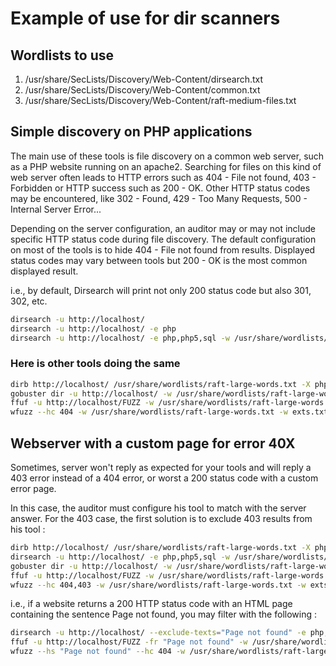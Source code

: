 
# Example of use for dir scanners

## Wordlists to use
1. /usr/share/SecLists/Discovery/Web-Content/dirsearch.txt
2. /usr/share/SecLists/Discovery/Web-Content/common.txt
3. /usr/share/SecLists/Discovery/Web-Content/raft-medium-files.txt

## Simple discovery on PHP applications

The main use of these tools is file discovery on a common web server, such as a PHP website running on an apache2. Searching for files on this kind of web server often leads to HTTP errors such as 404 - File not found, 403 - Forbidden or HTTP success such as 200 - OK. Other HTTP status codes may be encountered, like 302 - Found, 429 - Too Many Requests, 500 - Internal Server Error...

Depending on the server configuration, an auditor may or may not include specific HTTP status code during file discovery. The default configuration on most of the tools is to hide 404 - File not found from results. Displayed status codes may vary between tools but 200 - OK is the most common displayed result.

i.e., by default, Dirsearch will print not only 200 status code but also 301, 302, etc.  

```bash
dirsearch -u http://localhost/
dirsearch -u http://localhost/ -e php
dirsearch -u http://localhost/ -e php,php5,sql -w /usr/share/wordlists/raft-large-words.txt -f
```

### Here is other tools doing the same

```bash
dirb http://localhost/ /usr/share/wordlists/raft-large-words.txt -X php,php5,sql
gobuster dir -u http://localhost/ -w /usr/share/wordlists/raft-large-words.txt -x php,php5,sql
ffuf -u http://localhost/FUZZ -w /usr/share/wordlists/raft-large-words.txt -e php,php5,sql
wfuzz --hc 404 -w /usr/share/wordlists/raft-large-words.txt -w exts.txt http://localhost/FUZZFUZ2Z
```




## Webserver with a custom page for error 40X
Sometimes, server won't reply as expected for your tools and will reply a 403 error instead of a 404 error, or worst a 200 status code with a custom error page.

In this case, the auditor must configure his tool to match with the server answer. For the 403 case, the first solution is to exclude 403 results from his tool :

```bash
dirb http://localhost/ /usr/share/wordlists/raft-large-words.txt -X php,php5,sql -N 403
dirsearch -u http://localhost/ -e php,php5,sql -w /usr/share/wordlists/raft-large-words.txt -f -x 403
gobuster dir -u http://localhost/ -w /usr/share/wordlists/raft-large-words.txt -x php,php5,sql -b 403,404
ffuf -u http://localhost/FUZZ -w /usr/share/wordlists/raft-large-words.txt -e php,php5,sql -fc 403
wfuzz --hc 404,403 -w /usr/share/wordlists/raft-large-words.txt -w exts.txt http://localhost/FUZZFUZ2Z
```

i.e., if a website returns a 200 HTTP status code with an HTML page containing the sentence Page not found, you may filter with the following :

```bash
dirsearch -u http://localhost/ --exclude-texts="Page not found" -e php,php5,sql -w /usr/share/wordlists/raft-large-words.txt -f
ffuf -u http://localhost/FUZZ -fr "Page not found" -w /usr/share/wordlists/raft-large-words.txt -e php,php5,sql
wfuzz --hs "Page not found" --hc 404 -w /usr/share/wordlists/raft-large-words.txt -w exts.txt http://localhost/FUZZFUZ2Z
```
